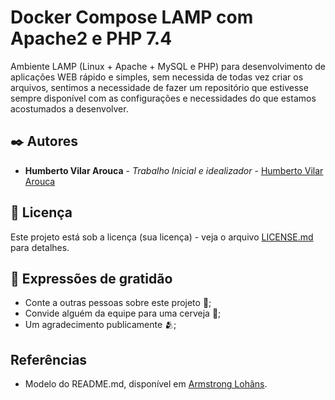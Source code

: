 # Docker Compose LAMP com Apache2 e PHP 7.4
Ambiente LAMP (Linux + Apache + MySQL e PHP) para desenvolvimento de aplicações WEB rápido e simples, sem necessida de todas vez criar os arquivos, sentimos a necessidade de fazer um repositório que estivesse sempre disponível com as configurações e necessidades do que estamos acostumados a desenvolver.

## ✒️ Autores

* **Humberto Vilar Arouca** - *Trabalho Inicial e idealizador* - [Humberto Vilar Arouca](https://github.com/harouca)

## 📄 Licença

Este projeto está sob a licença (sua licença) - veja o arquivo [LICENSE.md](https://github.com/usuario/projeto/licenca) para detalhes.

## 🎁 Expressões de gratidão

* Conte a outras pessoas sobre este projeto 📢;
* Convide alguém da equipe para uma cerveja 🍺;
* Um agradecimento publicamente 🫂;

## Referências

- Modelo do README.md, disponível em [Armstrong Lohãns](https://gist.github.com/lohhans).
